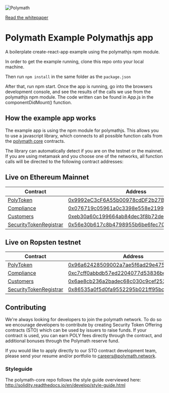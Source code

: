 ![Polymath](Polymath.png)

[Read the whitepaper](whitepaper.pdf)

# Polymath Example Polymathjs app 

A boilerplate create-react-app example using the polymathjs npm module.

In order to get the example running, clone this repo onto your local machine. 

Then run `npm install` in the same folder as the `package.json`

After that, run npm start. Once the app is running, go into the browsers development console, and see the results of the calls we use from the polymathjs npm module. The code written can be found in App.js in the componentDidMount() function. 

## How the example app works

The example app is using the npm module for polymathjs. This allows you to use a javascript library, which connects to all possible function calls from the [polymath core](https://github.com/PolymathNetwork/polymath-core) contracts.

The library can automatically detect if you are on the testnet or the mainnet. If you are using metamask and you choose one of the networks, all function calls will be directed to the following contract addresses:


## Live on Ethereum Mainnet

| Contract                                                         | Address                                                                                                                       |
| ---------------------------------------------------------------- | ----------------------------------------------------------------------------------------------------------------------------- |
| [PolyToken](./contracts/PolyToken.sol)                           | [0x9992eC3cF6A55b00978cdDF2b27BC6882d88D1eC](https://etherscan.io/address/0x9992eC3cF6A55b00978cdDF2b27BC6882d88D1eC) |
| [Compliance](./contracts/Compliance.sol)                         | [0x076719c05961a0c3398e558e2199085d32717ca6](https://etherscan.io/address/0x076719c05961a0c3398e558e2199085d32717ca6) |
| [Customers](./contracts/Customers.sol)                           | [	0xeb30a60c199664ab84dec3f8b72de3badf1837f5](https://etherscan.io/address/0xeb30a60c199664ab84dec3f8b72de3badf1837f5) |
| [SecurityTokenRegistrar](./contracts/SecurityTokenRegistrar.sol) | [0x56e30b617c8b4798955b6be6fec706de91352ed0](https://etherscan.io/address/0x56e30b617c8b4798955b6be6fec706de91352ed0) |


## Live on Ropsten testnet

| Contract                                                         | Address                                                                                                                       |
| ---------------------------------------------------------------- | ----------------------------------------------------------------------------------------------------------------------------- |
| [PolyToken](./contracts/PolyToken.sol)                           | [0x96a62428509002a7ae5f6ad29e4750d852a3f3d7](https://ropsten.etherscan.io/address/0x96a62428509002a7ae5f6ad29e4750d852a3f3d7) |
| [Compliance](./contracts/Compliance.sol)                         | [0xc7cff0abbdb57ed2204077d53836bcfbd05fe474](https://ropsten.etherscan.io/address/0xc7cff0abbdb57ed2204077d53836bcfbd05fe474) |
| [Customers](./contracts/Customers.sol)                           | [0x6ae8cb236a2badec68c030c9cef252a68989002f](https://ropsten.etherscan.io/address/0x6ae8cb236a2badec68c030c9cef252a68989002f) |
| [SecurityTokenRegistrar](./contracts/SecurityTokenRegistrar.sol) | [0x86535a0f5d0fa9552295b021ff95bca3fb74f523](https://ropsten.etherscan.io/address/0x86535a0f5d0fa9552295b021ff95bca3fb74f523) |

## Contributing

We're always looking for developers to join the polymath network. To do so we
encourage developers to contribute by creating Security Token Offering contracts
(STO) which can be used by issuers to raise funds. If your contract is used, you
can earn POLY fees directly through the contract, and additional bonuses through
the Polymath reserve fund.

If you would like to apply directly to our STO contract development team, please
send your resume and/or portfolio to careers@polymath.network.

### Styleguide

The polymath-core repo follows the style guide overviewed here:
http://solidity.readthedocs.io/en/develop/style-guide.html

[polymath]: https://polymath.network
[ethereum]: https://www.ethereum.org/
[solidity]: https://solidity.readthedocs.io/en/develop/
[truffle]: http://truffleframework.com/
[testrpc]: https://github.com/ethereumjs/testrpc